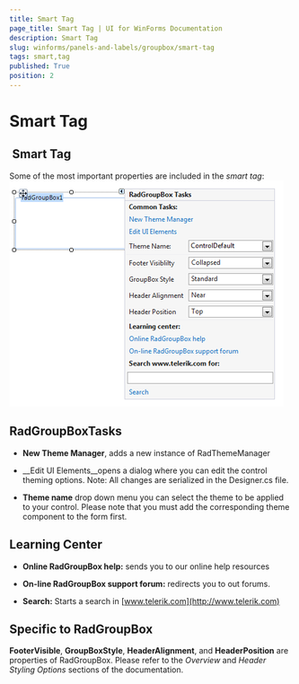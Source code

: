 ```yaml
---
title: Smart Tag
page_title: Smart Tag | UI for WinForms Documentation
description: Smart Tag
slug: winforms/panels-and-labels/groupbox/smart-tag
tags: smart,tag
published: True
position: 2
---
```


# Smart Tag



##  Smart Tag

Some of the most important properties are included in the *smart tag*:![panels-and-labels-groupbox-smart-tag 001](images/panels-and-labels-groupbox-smart-tag001.png)

## RadGroupBoxTasks

* __New Theme Manager__, adds a new instance of RadThemeManager

* __Edit UI Elements__opens a dialog where you can edit the control theming options.
            Note: All changes are serialized in the Designer.cs file.

* __Theme name__ drop down menu you can select the theme to be applied to your control.
            Please note that you must add the corresponding theme component to the form first.

## Learning Center

* __Online RadGroupBox help:__ sends you to our online help resources

* __On-line RadGroupBox support forum:__ redirects you to out forums.

* __Search:__ Starts a search in [www.telerik.com](http://www.telerik.com)

## Specific to RadGroupBox

__FooterVisible__, __GroupBoxStyle__, __HeaderAlignment__, and __HeaderPosition__ are
          properties of RadGroupBox. Please refer to the *Overview* and *Header Styling Options* sections of the documentation.
